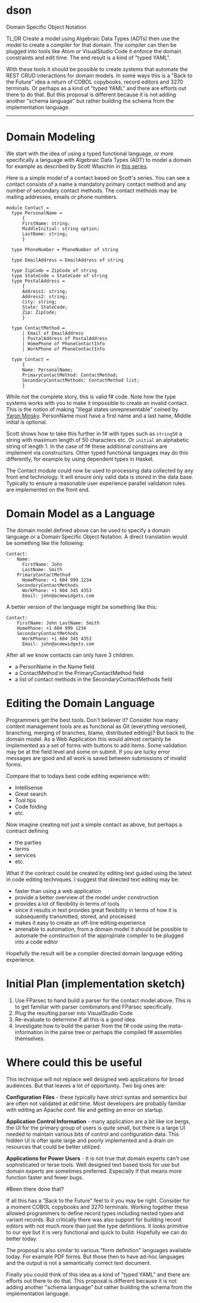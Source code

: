 # dson
Domain Specific Object Notation

TL;DR Create a model using Algebraic Data Types (ADTs) then use the model to create a compiler for that domain. The compiler can then be plugged into tools like Atom or VisualStudio Code it enforce the domain constraints and edit time. The end result is a kind of "typed YAML".

With these tools it should be possible to create systems that automate the REST CRUD interactions for domain models. In some ways this is a "Back to the Future" idea a return of COBOL copybooks, record editors and 3270 terminals.  Or perhaps as a kind of "typed YAML" and there are efforts out there to do that. But this proposal is different because it is not adding another "schema language" but rather building the schema from the implementation language.

---

# Domain Modeling

We start with the idea of using a typed functional language, or more specifically a language with Algebraic Data Types (ADT) to model a domain for example as described by Scott Wlaschin in [this series](http://fsharpforfunandprofit.com/posts/designing-with-types-intro/).

Here is a simple model of a contact based on Scott's series. You can see a contact consists of a name a mandatory primary contact method and any number of secondary contact methods. The contact methods may be mailing addresses, emails or phone numbers.

```
module Contact =
  type PersonalName =
      {
      FirstName: string;
      MiddleInitial: string option;
      LastName: string;
      }

  type PhoneNumber = PhoneNumber of string

  type EmailAddress = EmailAddress of string

  type ZipCode = ZipCode of string
  type StateCode = StateCode of string
  type PostalAddress =
      {
      Address1: string;
      Address2: string;
      City: string;
      State: StateCode;
      Zip: ZipCode;
      }

  type ContactMethod =
      | Email of EmailAddress
      | PostalAddress of PostalAddress
      | HomePhone of PhoneContactInfo
      | WorkPhone of PhoneContactInfo

  type Contact =
      {
      Name: PersonalName;
      PrimaryContactMethod: ContactMethod;
      SecondaryContactMethods: ContactMethod list;
      }
```
While not the complete story, this is valid f# code. Note how the type systems works with you to make it impossible to create an invalid contact. This is the notion of making "illegal states unrepresentable" coined by [Yaron Minsky](https://blogs.janestreet.com/effective-ml-revisited/). PersonName must have a first name and a last name, Middle initial is optional.

Scott shows how to take this further in f# with types such as `string50` a string with maximum length of 50 characters etc. Or `initial` an alphabetic string of length 1. In the case of f# these additional constrains are implement via constructors. Other typed functional languages may do this differently, for example by using dependent types in Haskel.

The Contact module could now be used to processing data collected by any front end technology. It will ensure only valid data is stored in the data base. Typically to ensure a reasonable user experience parallel validation rules are implemented on the front end.

# Domain Model as a Language

The domain model defined above can be used to specify a domain language or a Domain Specific Object Notation. A direct translation would be something like the following:
```
Contact:
    Name:
      FirstName: John
      LastName: Smith
    PrimaryContactMethod
      HomePhone: +1 604 999 1234
    SecondaryContactMethods
      WorkPhone: +1 604 345 4353
      Email: john@acmewidgets.com
```

A better version of the language might be something like this:
```
Contact:
    FirstName: John LastName: Smith
    HomePhone: +1 604 999 1234
    SecondaryContactMethods
      WorkPhone: +1 604 345 4353
      Email: john@acmewidgets.com
```

After all we know contacts can only have 3 children.
* a PersonName in the Name field
* a ContactMethod in the PrimaryContactMethod field
* a list of contact methods in the SecondaryContactMethods field

# Editing the Domain Language

Programmers get the best tools. Don't believer it? Consider how many content management tools are as functional as Git (everything versioned, branching, merging of branches, blame, distributed editing)? But back to the domain model. As a Web Application this would almost certainly be implemented as a set of forms with buttons to add items. Some validation may be at the field level and some on submit. If you are lucky error messages are good and all work is saved between submissions of invalid forms.

Compare that to todays best code editing experience with:
* Intellisense
* Great search
* Tool tips
* Code folding
* etc.

Now imagine creating not just a simple contact as above, but perhaps a contract defining
* the parties
* terms
* services
* etc.

What if the contract could be created by editing text guided using the latest in code editing techniques. I suggest that directed text editing may be:

* faster than using a web application
* provide a better overview of the model under construction
* provides a lot of flexibility in terms of tools
* since it results in text provides great flexibility in terms of how it is subsequently transmitted, stored, and processed
* makes it easy to create an off-line editing experience
* amenable to automation, from a domain model it should be possible to automate the construction of the appropriate compiler to be plugged into a code editor

Hopefully the result will be a compiler directed domain language editing experience.

# Initial Plan (implementation sketch)

1. Use FParsec to hand build a parser for the contact model above. This is to get familiar with parser combinators and FParsec specifically.
2. Plug the resulting parser into VisualStudio Code
3. Re-evaluate to determine if all this is a good idea.
4. Investigate how to build the parser from the f# code using the meta-information in the parse tree or perhaps the compiled f# assemblies themselves.

# Where could this be useful

This technique will not replace well designed web applications for broad audiences. But that leaves a lot of opportunity. Two big ones are:

**Configuration Files** - these typically have strict syntax and semantics but are often not validated at edit time. Most developers are probably familiar with editing an Apache conf. file and getting an error on startup.

**Application Control Information** - many application are a bit like ice bergs, the UI for the primary group of users is quite small, but there is a large UI needed to maintain various bits of control and configuration data. This hidden UI is ofter quite large and poorly implemented and a drain on resources that could be better utilized.

**Applications for Power Users** - It is not true that domain experts can't use sophisticated or terse tools. Well designed text based tools for use but domain experts are sometimes preferred. Especially if that means more function faster and fewer bugs.

#Been there done that?

If all this has a "Back to the Future" feel to it you may be right. Consider for a moment COBOL copybooks and 3270 terminals. Working together these allowed programmers to define record types including nested types and variant records. But critically there was also support for building record editors with not much more than just the type definitions. It looks primitive to our eye but it is very functional and quick to build. Hopefully we can do better today.

The proposal is also similar to various "form definition" languages available today. For example PDF forms. But those then to have ad-hoc languages and the output is not a semantically correct text document.

Finally you could think of this idea as a kind of "typed YAML" and there are efforts out there to do that. This proposal is different because it is not adding another "schema language" but rather building the schema from the implementation language.
